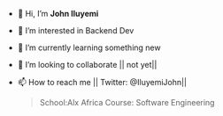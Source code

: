- 👋 Hi, I’m **John Iluyemi**
- 👀 I’m interested in Backend Dev
- 🌱 I’m currently learning something new
- 💞️ I’m looking to collaborate || not yet||
- 📫 How to reach me || Twitter: @IluyemiJohn||

   >School:Alx Africa
  > Course: Software Engineering

<!---
Iluyemi/Iluyemi is a ✨ special ✨ repository because its `README.md` (this file) appears on your GitHub profile.
You can click the Preview link to take a look at your changes.
--->
